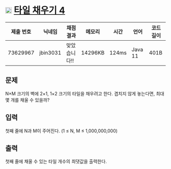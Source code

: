 # <img width="20px"  src="https://d2gd6pc034wcta.cloudfront.net/tier/2.svg" class="solvedac-tier"> [타일 채우기 4](https://www.acmicpc.net/problem/15700) 

| 제출 번호 | 닉네임 | 채점 결과 | 메모리 | 시간 | 언어 | 코드 길이 |
|---|---|---|---|---|---|---|
|73629967|jbin3031|맞았습니다!! |14296KB|124ms|Java 11|401B|

## 문제
<p>N×M 크기의 벽에 2×1, 1×2 크기의 타일을 채우려고 한다. 겹치지 않게 놓는다면, 최대 몇 개를 채울 수 있을까?</p>

## 입력
<p>첫째 줄에 N과 M이 주어진다. (1 ≤ N, M ≤ 1,000,000,000)</p>

## 출력
<p>첫째 줄에 채울 수 있는 타일 개수의 최댓값을 출력한다.</p>

